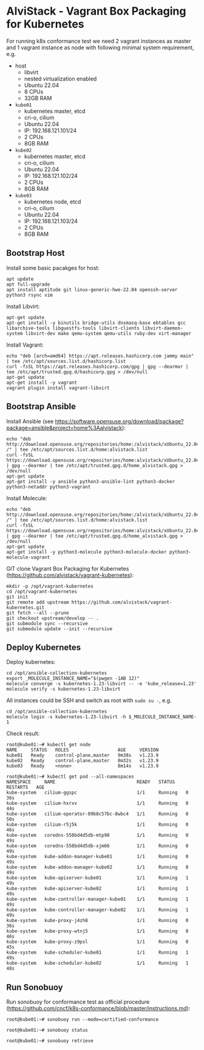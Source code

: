 # AlviStack - Vagrant Box Packaging for Kubernetes

For running k8s conformance test we need 2 vagrant instances as master
and 1 vagrant instance as node with following minimal system
requirement, e.g.

  - host
      - libvirt
      - nested virtualization enabled
      - Ubuntu 22.04
      - 8 CPUs
      - 32GB RAM
  - `kube01`
      - kubernetes master, etcd
      - cri-o, cilium
      - Ubuntu 22.04
      - IP: 192.168.121.101/24
      - 2 CPUs
      - 8GB RAM
  - `kube02`
      - kubernetes master, etcd
      - cri-o, cilium
      - Ubuntu 22.04
      - IP: 192.168.121.102/24
      - 2 CPUs
      - 8GB RAM
  - `kube03`
      - kubernetes node, etcd
      - cri-o, cilium
      - Ubuntu 22.04
      - IP: 192.168.121.103/24
      - 2 CPUs
      - 8GB RAM

## Bootstrap Host

Install some basic pacakges for host:

    apt update
    apt full-upgrade
    apt install aptitude git linux-generic-hwe-22.04 openssh-server python3 rsync vim

Install Libvirt:

    apt-get update
    apt-get install -y binutils bridge-utils dnsmasq-base ebtables gcc libarchive-tools libguestfs-tools libvirt-clients libvirt-daemon-system libvirt-dev make qemu-system qemu-utils ruby-dev virt-manager

Install Vagrant:

    echo "deb [arch=amd64] https://apt.releases.hashicorp.com jammy main" | tee /etc/apt/sources.list.d/hashicorp.list
    curl -fsSL https://apt.releases.hashicorp.com/gpg | gpg --dearmor | tee /etc/apt/trusted.gpg.d/hashicorp.gpg > /dev/null
    apt-get update
    apt-get install -y vagrant
    vagrant plugin install vagrant-libvirt

## Bootstrap Ansible

Install Ansible (see
<https://software.opensuse.org/download/package?package=ansible&project=home%3Aalvistack>):

    echo "deb http://download.opensuse.org/repositories/home:/alvistack/xUbuntu_22.04/ /" | tee /etc/apt/sources.list.d/home:alvistack.list
    curl -fsSL https://download.opensuse.org/repositories/home:alvistack/xUbuntu_22.04/Release.key | gpg --dearmor | tee /etc/apt/trusted.gpg.d/home_alvistack.gpg > /dev/null
    apt-get update
    apt-get install -y ansible python3-ansible-lint python3-docker python3-netaddr python3-vagrant

Install Molecule:

    echo "deb http://download.opensuse.org/repositories/home:/alvistack/xUbuntu_22.04/ /" | tee /etc/apt/sources.list.d/home:alvistack.list
    curl -fsSL https://download.opensuse.org/repositories/home:alvistack/xUbuntu_22.04/Release.key | gpg --dearmor | tee /etc/apt/trusted.gpg.d/home_alvistack.gpg > /dev/null
    apt-get update
    apt-get install -y python3-molecule python3-molecule-docker python3-molecule-vagrant

GIT clone Vagrant Box Packaging for Kubernetes
(<https://github.com/alvistack/vagrant-kubernetes>):

    mkdir -p /opt/vagrant-kubernetes
    cd /opt/vagrant-kubernetes
    git init
    git remote add upstream https://github.com/alvistack/vagrant-kubernetes.git
    git fetch --all --prune
    git checkout upstream/develop -- .
    git submodule sync --recursive
    git submodule update --init --recursive

## Deploy Kubernetes

Deploy kubernetes:

    cd /opt/ansible-collection-kubernetes
    export _MOLECULE_INSTANCE_NAME="$(pwgen -1AB 12)"
    molecule converge -s kubernetes-1.23-libvirt -- -e 'kube_release=1.23'
    molecule verify -s kubernetes-1.23-libvirt

All instances could be SSH and switch as root with `sudo su -`, e.g.

    cd /opt/ansible-collection-kubernetes
    molecule login -s kubernetes-1.23-libvirt -h $_MOLECULE_INSTANCE_NAME-1

Check result:

    root@kube01:~# kubectl get node
    NAME     STATUS   ROLES                  AGE     VERSION
    kube01   Ready    control-plane,master   9m38s   v1.23.9
    kube02   Ready    control-plane,master   8m32s   v1.23.9
    kube03   Ready    <none>                 8m14s   v1.23.9
    
    root@kube01:~# kubectl get pod --all-namespaces
    NAMESPACE     NAME                              READY   STATUS    RESTARTS   AGE
    kube-system   cilium-ggspc                      1/1     Running   0          36s
    kube-system   cilium-hxrxv                      1/1     Running   0          44s
    kube-system   cilium-operator-89b8c57bc-8wbc4   1/1     Running   0          50s
    kube-system   cilium-r5j5k                      1/1     Running   0          46s
    kube-system   coredns-558bd4d5db-mtp98          1/1     Running   0          49s
    kube-system   coredns-558bd4d5db-xjm66          1/1     Running   0          49s
    kube-system   kube-addon-manager-kube01         1/1     Running   0          49s
    kube-system   kube-addon-manager-kube02         1/1     Running   0          49s
    kube-system   kube-apiserver-kube01             1/1     Running   1          49s
    kube-system   kube-apiserver-kube02             1/1     Running   1          49s
    kube-system   kube-controller-manager-kube01    1/1     Running   1          49s
    kube-system   kube-controller-manager-kube02    1/1     Running   1          49s
    kube-system   kube-proxy-j4zh8                  1/1     Running   0          36s
    kube-system   kube-proxy-wtnj5                  1/1     Running   0          46s
    kube-system   kube-proxy-z9psl                  1/1     Running   0          45s
    kube-system   kube-scheduler-kube01             1/1     Running   1          49s
    kube-system   kube-scheduler-kube02             1/1     Running   1          48s

## Run Sonobuoy

Run sonobuoy for conformance test as official procedure
(<https://github.com/cncf/k8s-conformance/blob/master/instructions.md>):

    root@kube01:~# sonobuoy run --mode=certified-conformance
    
    root@kube01:~# sonobuoy status
    
    root@kube01:~# sonobuoy retrieve
